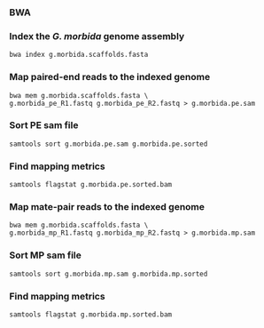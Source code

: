 ### BWA 

### Index the *G. morbida* genome assembly

```
bwa index g.morbida.scaffolds.fasta
```

### Map paired-end reads to the indexed genome

```
bwa mem g.morbida.scaffolds.fasta \
g.morbida_pe_R1.fastq g.morbida_pe_R2.fastq > g.morbida.pe.sam 
```

### Sort PE sam file

```
samtools sort g.morbida.pe.sam g.morbida.pe.sorted
```

### Find mapping metrics
```
samtools flagstat g.morbida.pe.sorted.bam
```
### Map mate-pair reads to the indexed genome

```
bwa mem g.morbida.scaffolds.fasta \
g.morbida_mp_R1.fastq g.morbida_mp_R2.fastq > g.morbida.mp.sam 

```
### Sort MP sam file

```
samtools sort g.morbida.mp.sam g.morbida.mp.sorted
```

### Find mapping metrics
```
samtools flagstat g.morbida.mp.sorted.bam
```